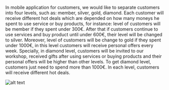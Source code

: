 In mobile application for customers, we would like to separate customers into four levels, such as: member, silver, gold, diamond. Each customer will receive different hot deals which are depended on how many moneys he spent to use service or buy products, for instance: level of customers will be member if they spent under 300€. After that if customers continue to use services and buy product until under 600€, their level will be changed to silver. Moreover, level of customers will be change to gold if they spent under 1000€, in this level customers will receive personal offers every week. Specially, in diamond level, customers will be invited to our workshop, received gifts after using services or buying products and their personal offers will be higher than other levels. To get diamond level, customers just need to spend more than 1000€. In each level, customers will receive different hot deals.

![alt text](https://lh3.googleusercontent.com/0JEko-8sMd34mvrK5qHkpHyjjUyK7QghSwIEqqlJEV1Zg0YRrhqFM0AojvHyRxwA_Pe_95kAKRtCGJkiFXUSS84lH2hHEiKcXl99hzjuOiuoqIiNOb1Eqq2MbglaY6UccVAEXeKneihjCLWeqKxa-E5-5mZ9gg1PRe_D3cYiBbAcRGbIl_1yq5FLbf_mXHkJqsYW5G7KSd2OaCQanT6x79VMFMgg1BiM2Q2vm_eB1xj-o5XUgYx1ELJXSr9xctI9zzyPr2wIhaDY6M3zDtZSzjwNa_vMJCfk-jNfE1f4VIC1XLJJ577WPDLkurLGGkdiz8yx4NPESG8bX03UlYWUeXXph-6Oe2TUa5gyysHz2XWTf0GpWs0WPZ3QzybpzCcK6UIoSlhTC-3XHoTybPqt6TlnW8DgHbF-IZ5DpvbTqELM8_0E4np21BYFR4wKr_e5lHvPs_B6NaqpkOSKqhWyVShSokuX2Jx_XYYpGizZc1QWJIGUvIq-sEozUOcVaZpTpUDsqgoXa-cVJH2bSr7rRxJrIbV0om5lyiYj6NbhD-Bngo1QmyioYaaji1UdWSkJWEQcXgVWnbJMuWAQol3v7Qv31AZy-EzuvLYQ6kgfXgF68dI15HXvwvkttVLUVeEp2AesbZz82lzeANEcxIWvsjgn-ZBhbPhEmG4O6xqbWFZiWlkH2iqZ2ltlMcZCCw=w1754-h1239-no)

